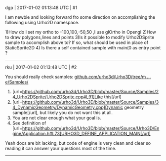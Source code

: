 dgp | 2017-01-02 01:13:48 UTC | #1

I am newbie and looking forward fro some direction on accomplishing the following using Urho2D namespace.

1)How do I set my ortho to -100,100,-50,50 ,I use glOrtho in Opengl
2)How to draw  polygons,lines and points 
3)Is it possible to modify Urho2DSprite sample to accomplish above to? If so, what should be used in place of StaticSprite2D
4) Is there a self contained sample with main(0 as entry point ?

-------------------------

rku | 2017-01-02 01:13:48 UTC | #2

You should really check samples: [github.com/urho3d/Urho3D/tree/m ... e/Samples/](https://github.com/urho3d/Urho3D/tree/master/Source/Samples/)

1) [url=https://github.com/urho3d/Urho3D/blob/master/Source/Samples/24_Urho2DSprite/Urho2DSprite.cpp#L91]Like this[/url]
2) [url=https://github.com/urho3d/Urho3D/blob/master/Source/Samples/34_DynamicGeometry/DynamicGeometry.cpp]Dynamic geometry sample[/url], but likely you do not want this at all.
3) You are not clear enough what your goal is.
4) See definition of [url=https://github.com/urho3d/Urho3D/blob/master/Source/Urho3D/Engine/Application.h#L73]URHO3D_DEFINE_APPLICATION_MAIN[/url]

Yeah docs are bit lacking, but code of engine is very clean and clear so reading it can answer your questions most of the time.

-------------------------

